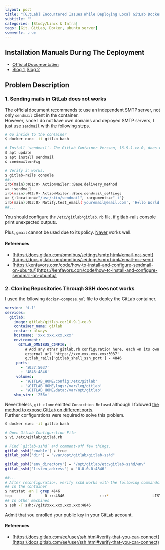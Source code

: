 ```yaml
---
layout: post
title: "[GitLab] Encountered Issues While Deploying Local GitLab Docker Container"
subtitle: ""
categories: [Study/Linux & Infra]
tags: [Git, GitLab, Docker, ubuntu server]
comments: true
---
```


## Installation Manuals During The Deployment

* [Official Documentation](https://docs.gitlab.com/16.9/ee/install/docker.html)
* [Blog 1](ljhttps://freeend.tistory.com/m/98), [Blog 2](https://dncjf64.tistory.com/384)

## Problem Description

### 1. Sending mails in GitLab does not works

The official document recommends to use an independent SMTP server, not only `sendmail` client in the container.\
However, since I do not have own domains and deployed SMTP servers, I just use `sendmail` with the following steps.

``` bash
# Go inside to the container
$ docker exec -it gitlab bash

# Install `sendmail`. The GitLab Container Version, 16.9.1-ce.0, does not contain `sendmail` at least before this article is first written.
$ apt update
$ apt install sendmail
$ sendmailconfig

# Verify it works.
$ gitlab-rails console
##...
irb(main):001:0> ActionMailer::Base.delivery_method
=> :sendmail
irb(main):002:0> ActionMailer::Base.sendmail_settings
=> {:location=>"/usr/sbin/sendmail", :arguments=>"-i"}
irb(main):003:0> Notify.test_email('youremail@email.com', 'Hello World', 'This is a test message').deliver_now
##...
```

You should configure the `/etc/gitlab/gitlab.rb` file, if gitlab-rails console print unexpected outputs.\
\
Plus, `gmail` cannot be used due to its policy. [Naver](mail.naver.com) works well.

#### References

* [https://docs.gitlab.com/omnibus/settings/smtp.html#email-not-sent](https://docs.gitlab.com/omnibus/settings/smtp.html#email-not-sent)
* [https://kenfavors.com/code/how-to-install-and-configure-sendmail-on-ubuntu/](https://kenfavors.com/code/how-to-install-and-configure-sendmail-on-ubuntu/)

### 2. Cloning Repositories Through SSH does not works

I used the following `docker-compose.yml` file to deploy the GitLab container.

``` yaml
version: '0.1'
services:
  gitlab:
    image: gitlab/gitlab-ce:16.9.1-ce.0
    container_name: gitlab
    restart: always
    hostname: 'xxx.xxx.xxx.xxx'
    environment:
      GITLAB_OMNIBUS_CONFIG: |
         # Add any other gitlab.rb configuration here, each on its own line
         external_url 'https://xxx.xxx.xxx.xxx:5037'
         gitlab_rails['gitlab_shell_ssh_port'] = 4846
     ports:
       - '5037:5037'
       - '4846:4846'
     volumes:
       - '$GITLAB_HOME/config:/etc/gitlab'
       - '$GITLAB_HOME/logs:/var/log/gitlab'
       - '$GITLAB_HOME/data:/var/opt/gitlab'
    shm_size: '256m'
```

Nevertheless, `git clone` emitted `Connection Refused` although I followed [the method to expose GitLab on different ports](https://docs.gitlab.com/ee/install/docker.html#expose-gitlab-on-different-ports).\
Further configurations were required to solve this problem.

``` bash
$ docker exec -it gitlab bash

# Open GitLab Configuration File
$ vi /etc/gitlab/gitlab.rb

# Find `gitlab-sshd` and comment-off few things.
gitlab_sshd['enable'] = true
gitlab_sshd['dir'] = "/var/opt/gitlab/gitlab-sshd"

gitlab_sshd['env_directory'] = '/opt/gitlab/etc/gitlab-sshd/env'
gitlab_sshd['listen_address'] = '0.0.0.0:4846'

##...
# After reconfiguration, verify sshd works with the following commands.
## In the container
$ netstat -an | grep 4846
tcp        0      0 :::4846                :::*                    LISTEN
## In other machines
$ ssh -T ssh://git@xxx.xxx.xxx.xxx:4846
```

Admit that you enrolled your public key in your GitLab account.

#### References

* [https://docs.gitlab.com/ee/user/ssh.html#verify-that-you-can-connect](https://docs.gitlab.com/ee/user/ssh.html#verify-that-you-can-connect)
